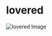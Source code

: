 # lovered

![lovered Image](https://cdn.jsdelivr.net/gh/ZhiJingHub/ZhiJingHub.github.io@9921e1a2e1cbd33c61dc867f82015d5aeace9a12/lovered/photo/lovered.png)
